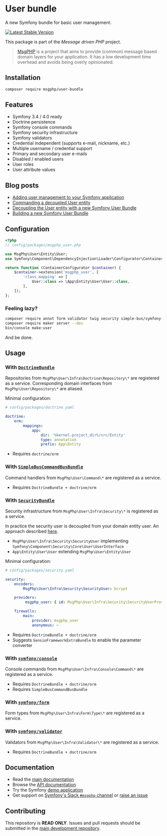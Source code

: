 # User bundle

A new Symfony bundle for basic user management.

[![Latest Stable Version](https://poser.pugx.org/msgphp/user-bundle/v/stable)](https://packagist.org/packages/msgphp/user-bundle)

This package is part of the _Message driven PHP_ project.

> [MsgPHP](https://msgphp.github.io/) is a project that aims to provide (common) message based domain layers for your application. It has a low development time overhead and avoids being overly opinionated.

## Installation

```bash
composer require msgphp/user-bundle
```

## Features

- Symfony 3.4 / 4.0 ready
- Doctrine persistence
- Symfony console commands
- Symfony security infrastructure
- Symfony validators
- Credential independent (supports e-mail, nickname, etc.)
- Multiple username / credential support
- Primary and secondary user e-mails
- Disabled / enabled users
- User roles
- User attribute values

## Blog posts

- [Adding user management to your Symfony application](https://medium.com/@ro0NL/adding-user-management-to-your-symfony-application-ceeefe2a2e9)
- [Commanding a decoupled User entity](https://medium.com/@ro0NL/commanding-a-decoupled-user-entity-aee8723c43e5)
- [Decoupling the User entity with a new Symfony User Bundle](https://medium.com/@ro0NL/decoupling-the-user-entity-with-a-new-symfony-user-bundle-7d2d5d85bdf9)
- [Building a new Symfony User Bundle](https://medium.com/@ro0NL/building-a-new-symfony-user-bundle-b4fe5a9d9d80)

## Configuration

```php
<?php
// config/packages/msgphp_user.php

use MsgPhp\User\Entity\User;
use Symfony\Component\DependencyInjection\Loader\Configurator\ContainerConfigurator;

return function (ContainerConfigurator $container) {
    $container->extension('msgphp_user', [
        'class_mapping' => [
            User::class => \App\Entity\User\User::class,
        ],
    ]);
};
```

### Feeling lazy?

```bash
composer require annot form validator twig security simple-bus/symfony-bridge orm
composer require maker server --dev
bin/console make:user
```

And be done.

## Usage

### With [`DoctrineBundle`](https://github.com/doctrine/DoctrineBundle)

Repositories from `MsgPhp\User\Infra\Doctrine\Repository\*` are registered as a service. Corresponding domain interfaces
from  `MsgPhp\User\Repository\*` are aliased.

Minimal configuration:

```yaml
# config/packages/doctrine.yaml

doctrine:
    orm:
        mappings:
            app:
                dir: '%kernel.project_dir%/src/Entity'
                type: annotation
                prefix: App\Entity
```

- Requires `doctrine/orm`

### With [`SimpleBusCommandBusBundle`](https://github.com/SimpleBus/SymfonyBridge)

Command handlers from `MsgPhp\User\Command\*` are registered as a service.

- Requires `DoctrineBundle + doctrine/orm`

### With [`SecurityBundle`](https://github.com/symfony/security-bundle)

Security infrastructure from `MsgPhp\User\Infra\Security\*` is registered as a service.

In practice the security user is decoupled from your domain entity user. An approach described
[here](https://stovepipe.systems/post/decoupling-your-security-user).

- `MsgPhp\User\Infra\Security\SecurityUser` implementing `Symfony\Component\Security\Core\User\UserInterface`
- `App\Entity\User\User` extending `MsgPhp\User\Entity\User`

Minimal configuration:

```yaml
# config/packages/security.yaml

security:
    encoders:
        MsgPhp\User\Infra\Security\SecurityUser: bcrypt

    providers:
         msgphp_user: { id: MsgPhp\User\Infra\Security\SecurityUserProvider }

    firewalls:
        main:
            provider: msgphp_user
            anonymous: ~
```

- Requires `DoctrineBundle + doctrine/orm`
- Suggests `SensioFrameworkExtraBundle` to enable the parameter converter

### With [`symfony/console`](https://github.com/symfony/console)

Console commands from `MsgPhp\User\Infra\Console\Command\*` are registered as a service.

- Requires `DoctrineBundle + doctrine/orm`
- Requires `SimpleBusCommandBusBundle`

### With [`symfony/form`](https://github.com/symfony/form)

Form types from `MsgPhp\User\Infra\Form\Type\*` are registered as a service.

### With [`symfony/validator`](https://github.com/symfony/validator)

Validators from `MsgPhp\User\Infra\Validator\*` are registered as a service.

- Requires `DoctrineBundle + doctrine/orm`

## Documentation

- Read the [main documentation](https://msgphp.github.io/docs/)
- Browse the [API documentation](https://msgphp.github.io/api/MsgPhp/UserBundle.html)
- Try the Symfony [demo application](https://github.com/msgphp/symfony-demo-app)
- Get support on [Symfony's Slack `#msgphp` channel](https://symfony.com/slack-invite) or [raise an issue](https://github.com/msgphp/msgphp/issues/new)

## Contributing

This repository is **READ ONLY**. Issues and pull requests should be submitted in the
[main development repository](https://github.com/msgphp/msgphp).
